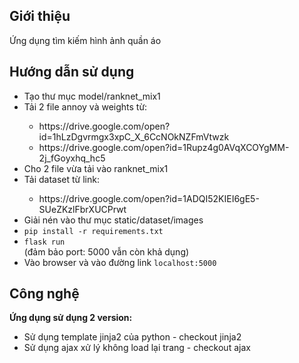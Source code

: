 ## Giới thiệu
Ứng dụng tìm kiếm hình ảnh quần áo

## Hướng dẫn sử dụng
<ul>
    <li>Tạo thư mục model/ranknet_mix1</li>
    <li>Tải 2 file annoy và weights từ:</li>
    <ul>
        <li>https://drive.google.com/open?id=1hLzDgvrmgx3xpC_X_6CcNOkNZFmVtwzk</li>
        <li>https://drive.google.com/open?id=1Rupz4g0AVqXCOYgMM-2j_fGoyxhq_hc5</li>
    </ul>
    <li> Cho 2 file vừa tải vào ranknet_mix1 </li>
    <li>Tải dataset từ link: </li>
    <ul>
        <li> https://drive.google.com/open?id=1ADQI52KIEI6gE5-SUeZKzlFbrXUCPrwt </li>
    </ul>
    <li>Giải nén vào thư mục static/dataset/images</li>
    <li> <code>pip install -r requirements.txt</code> </li>
    <li><code>flask run</code></li>(đảm bảo port: 5000 vẫn còn khả dụng)
    <li>Vào browser và vào đường link <code>localhost:5000</code> </li>
</ul>

## Công nghệ
<strong>Ứng dụng sử dụng 2 version:</strong>
<ul>
    <li>Sử dụng template jinja2 của python - checkout jinja2 </li>
    <li>Sử dụng ajax xử lý không load lại trang - checkout ajax</li>
</ul>
